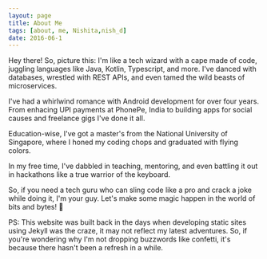 ```yaml
---
layout: page
title: About Me
tags: [about, me, Nishita,nish_d]
date: 2016-06-1
---
```

   

Hey there! So, picture this: I'm like a tech wizard with a cape made of code, juggling languages like Java, Kotlin, Typescript, and more. I've danced with databases, wrestled with REST APIs, and even tamed the wild beasts of microservices.

I've had a whirlwind romance with Android development for over four years. From enhacing UPI payments at PhonePe, India to building apps for social causes and freelance gigs I've done it all. 

Education-wise, I've got a master's from the National University of Singapore, where I honed my coding chops and graduated with flying colors. 

In my free time, I've dabbled in teaching, mentoring, and even battling it out in hackathons like a true warrior of the keyboard. 

So, if you need a tech guru who can sling code like a pro and crack a joke while doing it, I'm your guy. Let's make some magic happen in the world of bits and bytes! 🚀

PS: This website was built back in the days when developing static sites using Jekyll was the craze, it may not reflect my latest adventures. So, if you're wondering why I'm not dropping buzzwords like confetti, it's because there hasn't been a refresh in a while.





